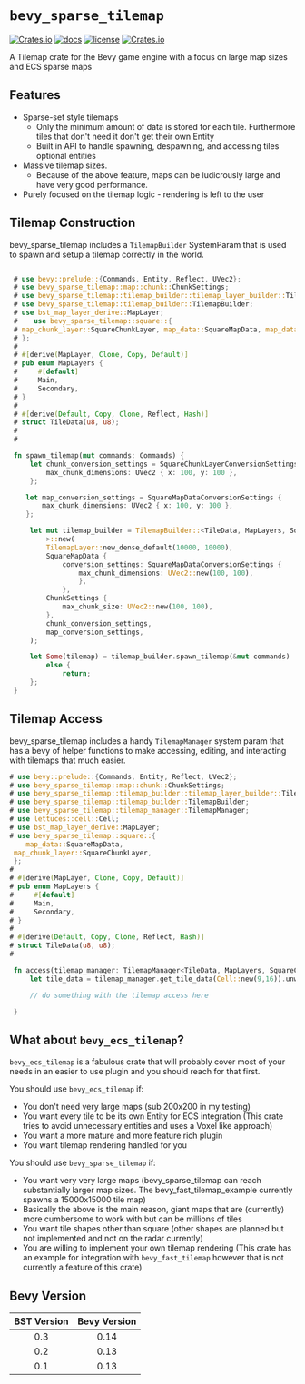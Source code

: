 ﻿# `bevy_sparse_tilemap`

[![Crates.io](https://img.shields.io/crates/v/bevy_sparse_tilemap)](https://crates.io/crates/bevy_sparse_tilemap)
[![docs](https://docs.rs/bevy_sparse_tilemap/badge.svg)](https://docs.rs/bevy_sparse_tilemap/)
[![license](https://img.shields.io/badge/license-MIT-blue.svg)](https://github.com/NoahShomette/bevy_sparse_tilemap/blob/main/LICENSE)
[![Crates.io](https://img.shields.io/crates/d/bevy_sparse_tilemap)](https://crates.io/crates/bevy_sparse_tilemap)

A Tilemap crate for the Bevy game engine with a focus on large map sizes and ECS sparse maps

## Features

- Sparse-set style tilemaps
  - Only the minimum amount of data is stored for each tile. Furthermore tiles that don't need it don't get their own Entity
  - Built in API to handle spawning, despawning, and accessing tiles optional entities
- Massive tilemap sizes.
  - Because of the above feature, maps can be ludicrously large and have very good performance.
- Purely focused on the tilemap logic - rendering is left to the user

## Tilemap Construction

bevy_sparse_tilemap includes a `TilemapBuilder` SystemParam that is used to spawn and setup a tilemap
correctly in the world.

```rust

 # use bevy::prelude::{Commands, Entity, Reflect, UVec2};
 # use bevy_sparse_tilemap::map::chunk::ChunkSettings;
 # use bevy_sparse_tilemap::tilemap_builder::tilemap_layer_builder::TilemapLayer;
 # use bevy_sparse_tilemap::tilemap_builder::TilemapBuilder;
 # use bst_map_layer_derive::MapLayer;
 #    use bevy_sparse_tilemap::square::{
 # map_chunk_layer::SquareChunkLayer, map_data::SquareMapData, map_data::SquareMapDataConversionSettings, map_chunk_layer::SquareChunkLayerConversionSettings
 # };
 #
 # #[derive(MapLayer, Clone, Copy, Default)]
 # pub enum MapLayers {
 #     #[default]
 #     Main,
 #     Secondary,
 # }
 #
 # #[derive(Default, Copy, Clone, Reflect, Hash)]
 # struct TileData(u8, u8);
 #
 #

 fn spawn_tilemap(mut commands: Commands) {
     let chunk_conversion_settings = SquareChunkLayerConversionSettings {
         max_chunk_dimensions: UVec2 { x: 100, y: 100 },
     };

    let map_conversion_settings = SquareMapDataConversionSettings {
        max_chunk_dimensions: UVec2 { x: 100, y: 100 },
    };

     let mut tilemap_builder = TilemapBuilder::<TileData, MapLayers, SquareChunkLayer<TileData>, SquareMapData,
         >::new(
         TilemapLayer::new_dense_default(10000, 10000),
         SquareMapData {
             conversion_settings: SquareMapDataConversionSettings {
                 max_chunk_dimensions: UVec2::new(100, 100),
                 },
             },
         ChunkSettings {
             max_chunk_size: UVec2::new(100, 100),
         },
         chunk_conversion_settings,
         map_conversion_settings,
     );

     let Some(tilemap) = tilemap_builder.spawn_tilemap(&mut commands)
         else {
             return;
     };
 }
```

## Tilemap Access

bevy_sparse_tilemap includes a handy `TilemapManager` system
param that has a bevy of helper functions to make accessing, editing, and interacting with tilemaps
that much easier.

```rust
# use bevy::prelude::{Commands, Entity, Reflect, UVec2};
# use bevy_sparse_tilemap::map::chunk::ChunkSettings;
# use bevy_sparse_tilemap::tilemap_builder::tilemap_layer_builder::TilemapLayer;
# use bevy_sparse_tilemap::tilemap_builder::TilemapBuilder;
# use bevy_sparse_tilemap::tilemap_manager::TilemapManager;
# use lettuces::cell::Cell;
# use bst_map_layer_derive::MapLayer;
# use bevy_sparse_tilemap::square::{
    map_data::SquareMapData,
 map_chunk_layer::SquareChunkLayer,
 };
#
# #[derive(MapLayer, Clone, Copy, Default)]
# pub enum MapLayers {
#     #[default]
#     Main,
#     Secondary,
# }
#
# #[derive(Default, Copy, Clone, Reflect, Hash)]
# struct TileData(u8, u8);
#

 fn access(tilemap_manager: TilemapManager<TileData, MapLayers, SquareChunkLayer<TileData>, SquareMapData>, mut commands: Commands) {
     let tile_data = tilemap_manager.get_tile_data(Cell::new(9,16)).unwrap();

     // do something with the tilemap access here

 }
```

## What about `bevy_ecs_tilemap`?

`bevy_ecs_tilemap` is a fabulous crate that will probably cover most of your needs in an easier to use plugin and you
should reach for that first.

You should use `bevy_ecs_tilemap` if:

- You don't need very large maps (sub 200x200 in my testing)
- You want every tile to be its own Entity for ECS integration (This crate tries to avoid unnecessary entities and uses a Voxel like approach)
- You want a more mature and more feature rich plugin
- You want tilemap rendering handled for you

You should use `bevy_sparse_tilemap` if:

- You want very very large maps (bevy_sparse_tilemap can reach substantially larger map sizes. The bevy_fast_tilemap_example currently spawns a 15000x15000 tile map)
- Basically the above is the main reason, giant maps that are (currently) more cumbersome to work with but can be millions of tiles
- You want tile shapes other than square (other shapes are planned but not implemented and not on the radar currently)
- You are willing to implement your own tilemap rendering (This crate has an example for integration with `bevy_fast_tilemap` however that is not currently a feature of this crate)

## Bevy Version

| BST Version | Bevy Version |
| :---------: | :----------: |
|     0.3     |     0.14     |
|     0.2     |     0.13     |
|     0.1     |     0.13     |
